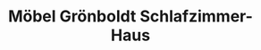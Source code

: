 ---
title: "Möbel Grönboldt Schlafzimmer-Haus"
url: /grabow/moebel-groenboldt-schlafzimmer-haus/
shop: Möbel
---